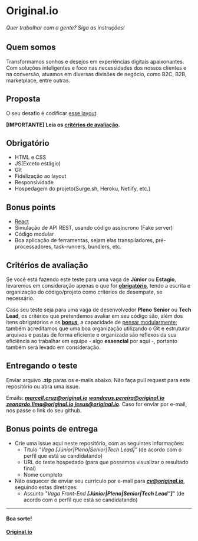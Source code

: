 # Original.io
###### Quer trabalhar com a gente? Siga as instruções!

## Quem somos
Transformamos sonhos e desejos em experiências digitais apaixonantes. Com soluções inteligentes e foco nas necessidades dos nossos clientes e na conversão, atuamos em  diversas divisões de negócio, como B2C, B2B, marketplace, entre outras.

## Proposta
O seu desafio é codificar [esse layout](https://www.figma.com/file/MOlhG4R9BQMlNjiFRG8Keo/Original.io-frontend-test?node-id=0%3A1).

**[IMPORTANTE] Leia os [critérios de avaliação](#critérios-de-avaliação).**

## Obrigatório
* HTML e CSS 
* JS(Exceto estágio)
* Git
* Fidelização ao layout
* Responsividade
* Hospedagem do projeto(Surge.sh, Heroku, Netlify, etc.)

## Bonus points
* [React](https://reactjs.org/)
* Simulação de API REST, usando código assíncrono (Fake server)
* Código modular 
* Boa aplicação de ferramentas, sejam elas transpiladores, pré-processadores, task-runners, bundlers, etc.

## Critérios de avaliação
Se você está fazendo este teste para uma vaga de **Júnior** ou **Estagio**, levaremos em consideração apenas o que for **[obrigatório](#obrigatório)**, tendo a escrita e organização do código/projeto como critérios de desempate, se necessário.

Caso seu teste seja para uma vaga de desenvolvedor **Pleno** **Senior** ou **Tech Lead**, os critérios que pretendemos avaliar em seu código são, além dos itens obrigatórios e os **[bonus](#bonus-points)**, a capacidade de [pensar modularmente](https://webstandardssherpa.com/reviews/think-modularly); também acreditamos que uma boa organização utilizando o Git e estruturar arquivos e pastas de forma eficiente e organizada são reflexos da sua eficiência ao trabalhar em equipe - algo **essencial** por aqui -, portanto também será levado em consideração.

## Entregando o teste

Enviar arquivo **.zip** paras os e-mails abaixo. Não faça pull request para este repositório ou abra uma issue.

Emails:
_**marcell.cruz@original.io**_ _**wandreus.pereira@original.io**_ _**zeonardo.lima@original.io**_ _**jesus@original.io**_.
Caso for enviar por e-mail, nos passe o link do seu github.

## Bonus points de entrega

* Crie uma issue aqui neste repositório, com as seguintes informações:
  * Título _"Vaga [Júnior|Pleno|Senior|Tech Lead]"_ (de acordo com o perfil que está se candidatando)
  * URL do teste hospedado (para que possamos visualizar o resultado final)
  * Nome completo
* Não esquecer de enviar seu currículo por e-mail para _**cv@original.io**_, seguindo estas diretrizes:
  * Assunto _"Vaga Front-End **[Júnior|Pleno|Senior|Tech Lead"]**"_ (de acordo com o perfil que está se candidatando)

---

#### Boa sorte!

**[Original.io](https://original.io)**

